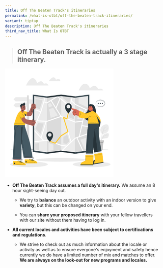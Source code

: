 ```yaml
---
title: Off The Beaten Track's itineraries
permalink: /what-is-otbt/off-the-beaten-track-itineraries/
variant: tiptap
description: Off The Beaten Track's itineraries
third_nav_title: What Is OTBT
---
```

<blockquote>
<h2><strong>Off The Beaten Track is actually a 3 stage itinerary.</strong></h2>
</blockquote>
<p></p>
<div class="isomer-image-wrapper">
<img style="width: 70%;" height="auto" width="100%" alt="a couple in yellow looking at destinations on a paper map" src="/images/Infographics/Paper_map_cuate.png">
</div>
<ul data-tight="true" class="tight">
<li>
<p><strong>Off The Beaten Track assumes a full day's itinerary.</strong> We
assume an 8 hour sight-seeing day out.</p>
<ul data-tight="true" class="tight">
<li>
<p>We try to <strong>balance</strong> an outdoor activity with an indoor version
to give <strong>variety</strong>, but this can be changed on your end.</p>
</li>
<li>
<p>You can <strong>share your proposed itinerary</strong> with your fellow
travellers with our site without them having to log in.</p>
<p></p>
</li>
</ul>
</li>
<li>
<p><strong>All current locales and activities have been subject to certifications and regulations.</strong>
</p>
<ul data-tight="true" class="tight">
<li>
<p>We strive to check out as much information about the locale or activity
as well as to ensure everyone's enjoyment and safety hence currently we
do have a limited number of mix and matches to offer. <strong>We are always on the look-out for new programs and locales.</strong>
</p>
</li>
</ul>
</li>
</ul>
<p></p>